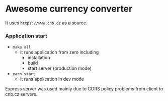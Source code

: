 # Awesome currency converter

It uses `https://www.cnb.cz` as a source.

### Application start

- `make all`
  - it runs application from zero including
    - installation
    - build
    - start server (production mode)
- `yarn start`
  - it runs application in dev mode

Express server was used mainly due to CORS policy problems from client to cnb.cz servers.
